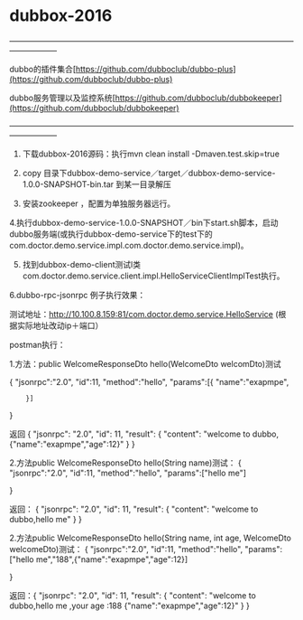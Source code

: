 # dubbox-2016
——————————————————————————————————————————


dubbo的插件集合[https://github.com/dubboclub/dubbo-plus](https://github.com/dubboclub/dubbo-plus)

dubbo服务管理以及监控系统[https://github.com/dubboclub/dubbokeeper](https://github.com/dubboclub/dubbokeeper)

——————————————————————————————————————————
 
1. 下载dubbox-2016源码：执行mvn clean install -Dmaven.test.skip=true

2. copy 目录下dubbox-demo-service／target／dubbox-demo-service-1.0.0-SNAPSHOT-bin.tar 到某一目录解压

3. 安装zookeeper ，配置为单独服务器远行。

4.执行dubbox-demo-service-1.0.0-SNAPSHOT／bin下start.sh脚本，启动dubbo服务端(或执行dubbox-demo-service下的test下的com.doctor.demo.service.impl.com.doctor.demo.service.impl)。

5. 找到dubbox-demo-client测试l类com.doctor.demo.service.client.impl.HelloServiceClientImplTest执行。

6.dubbo-rpc-jsonrpc 例子执行效果：



 测试地址：http://10.100.8.159:81/com.doctor.demo.service.HelloService (根据实际地址改动ip＋端口）
 
postman执行：

1.方法：public WelcomeResponseDto hello(WelcomeDto welcomDto)测试

{
    "jsonrpc":"2.0",
    "id":11,
    "method":"hello",
    "params":[{
            "name":"exapmpe",
            

        
        }]
    
}

返回
{
  "jsonrpc": "2.0",
  "id": 11,
  "result": {
    "content": "welcome to dubbo,{\"name\":\"exapmpe\",\"age\":12}"
  }
}



2.方法public WelcomeResponseDto hello(String name)测试：
{
    "jsonrpc":"2.0",
    "id":11,
    "method":"hello",
    "params":["hello me"]
    
}

返回：
{
  "jsonrpc": "2.0",
  "id": 11,
  "result": {
    "content": "welcome to dubbo,hello me"
  }
}



 2.方法public WelcomeResponseDto hello(String name, int age, WelcomeDto welcomeDto)测试：
 {
    "jsonrpc":"2.0",
    "id":11,
    "method":"hello",
    "params":["hello me","188",{"name":"exapmpe","age":12}]
    
}


返回：{
  "jsonrpc": "2.0",
  "id": 11,
  "result": {
    "content": "welcome to dubbo,hello me ,your age :188 {\"name\":\"exapmpe\",\"age\":12}"
  }
}



